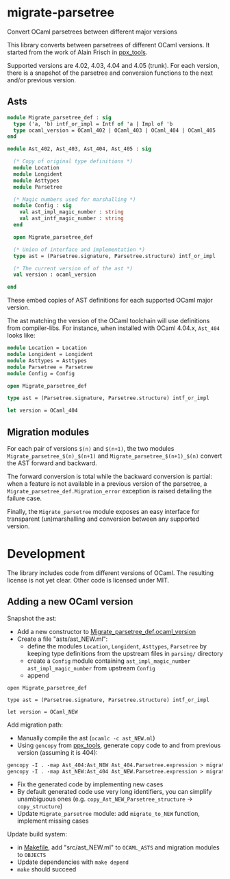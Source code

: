 # migrate-parsetree
Convert OCaml parsetrees between different major versions

This library converts between parsetrees of different OCaml versions.
It started from the work of Alain Frisch in [ppx\_tools](https://github.com/alainfrisch/ppx_tools).

Supported versions are 4.02, 4.03, 4.04 and 4.05 (trunk).
For each version, there is a snapshot of the parsetree and conversion functions
to the next and/or previous version.

## Asts

```ocaml
module Migrate_parsetree_def : sig
  type ('a, 'b) intf_or_impl = Intf of 'a | Impl of 'b
  type ocaml_version = OCaml_402 | OCaml_403 | OCaml_404 | OCaml_405
end 

module Ast_402, Ast_403, Ast_404, Ast_405 : sig

  (* Copy of original type definitions *)
  module Location
  module Longident
  module Asttypes
  module Parsetree

  (* Magic numbers used for marshalling *)
  module Config : sig
    val ast_impl_magic_number : string
    val ast_intf_magic_number : string
  end

  open Migrate_parsetree_def

  (* Union of interface and implementation *)
  type ast = (Parsetree.signature, Parsetree.structure) intf_or_impl

  (* The current version of of the ast *)
  val version : ocaml_version

end
```

These embed copies of AST definitions for each supported OCaml major version.

The ast matching the version of the OCaml toolchain will use definitions from
compiler-libs.  For instance, when installed with OCaml 4.04.x, `Ast_404` looks
like:

```ocaml
module Location = Location
module Longident = Longident
module Asttypes = Asttypes
module Parsetree = Parsetree
module Config = Config

open Migrate_parsetree_def

type ast = (Parsetree.signature, Parsetree.structure) intf_or_impl

let version = OCaml_404
```

## Migration modules

For each pair of versions `$(n)` and `$(n+1)`, the two modules
`Migrate_parsetree_$(n)_$(n+1)` and `Migrate_parsetree_$(n+1)_$(n)` convert the AST forward and backward.

The forward conversion is total while the backward conversion is partial: when
a feature is not available in a previous version of the parsetree, a
`Migrate_parsetree_def.Migration_error` exception is raised detailing the
failure case.

Finally, the `Migrate_parsetree` module exposes an easy interface for
transparent (un)marshalling and conversion between any supported version.

# Development

The library includes code from different versions of OCaml. The resulting
license is not yet clear. Other code is licensed under MIT.

## Adding a new OCaml version

Snapshot the ast:
- Add a new constructor to
  [Migrate\_parsetree\_def.ocaml\_version](src/migrate_parsetree_def.ml)
- Create a file "asts/ast\_NEW.ml":
  * define the modules `Location`, `Longident`, `Asttypes`, `Parsetree` by
    keeping type definitions from the upstream files in `parsing/` directory
  * create a `Config` module containing `ast_impl_magic_number`
    `ast_impl_magic_number` from upstream `Config`
  * append 
```
open Migrate_parsetree_def

type ast = (Parsetree.signature, Parsetree.structure) intf_or_impl

let version = OCaml_NEW
```

Add migration path:
- Manually compile the ast (`ocamlc -c ast_NEW.ml`)
- Using `gencopy` from [ppx\_tools](https://github.com/alainfrisch/ppx_tools), generate copy code to and from previous version (assuming it is 404):
```ocaml
gencopy -I . -map Ast_404:Ast_NEW Ast_404.Parsetree.expression > migrate_parsetree_404_NEW.ml
gencopy -I . -map Ast_NEW:Ast_404 Ast_NEW.Parsetree.expression > migrate_parsetree_NEW_404.ml
```
- Fix the generated code by implementing new cases
- By default generated code use very long identifiers, you can simplify unambiguous ones (e.g. `copy_Ast_NEW_Parsetree_structure` -> `copy_structure`)
- Update `Migrate_parsetree` module: add `migrate_to_NEW` function, implement missing cases

Update build system:
- in [Makefile](Makefile), add "src/ast\_NEW.ml" to `OCAML_ASTS` and migration modules to `OBJECTS`
- Update dependencies with `make depend`
- `make` should succeed
